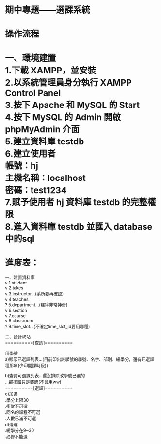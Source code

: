 # 期中專題——選課系統  
# 操作流程  
一、環境建置  
1.下載 XAMPP，並安裝  
2.以系統管理員身分執行 XAMPP Control Panel  
3.按下 Apache 和 MySQL 的 Start  
4.按下 MySQL 的 Admin 開啟 phpMyAdmin 介面  
5.建立資料庫 testdb  
6.建立使用者  
    帳號：hj  
    主機名稱：localhost  
    密碼：test1234  
7.賦予使用者 hj 資料庫 testdb 的完整權限  
8.進入資料庫 testdb 並匯入 database中的sql  
========================
# 進度表：  
一、建置資料庫  
  v 1.student  
  v 2.takes  
  v 3.instructor...(系所要再確認)  
  v 4.teaches  
  ? 5.department...(建得非常神奇)  
  v 6.section  
  v 7.course  
  v 8.classroom  
  ? 9.time_slot...(不確定time_slot_id要用哪種)  
  
二、設計網站  
==========[查詢]==========
 
用學號  
a)顯示已選課列表...(目前印出該學號的學號、名字、部別、總學分，還有已選課程那串(少印開課時段))  

b)查詢可選課列表...還沒排除改學號已選的   
...那按鈕只是裝飾(不會用ww)  
==========[選課]==========  
c)加選  
.學分上限30  
.衝堂不可選  
.同名的課程不可選  
.人數已滿不可選    
d)退選  
.總學分在9~30  
.必修不能退  
  
